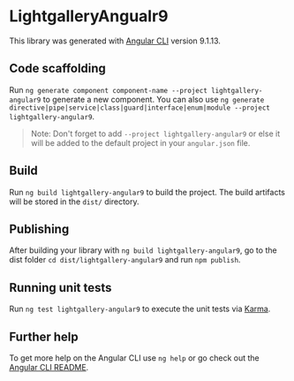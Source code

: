 # LightgalleryAngualr9

This library was generated with [Angular CLI](https://github.com/angular/angular-cli) version 9.1.13.

## Code scaffolding

Run `ng generate component component-name --project lightgallery-angular9` to generate a new component. You can also use `ng generate directive|pipe|service|class|guard|interface|enum|module --project lightgallery-angular9`.

> Note: Don't forget to add `--project lightgallery-angular9` or else it will be added to the default project in your `angular.json` file.

## Build

Run `ng build lightgallery-angular9` to build the project. The build artifacts will be stored in the `dist/` directory.

## Publishing

After building your library with `ng build lightgallery-angular9`, go to the dist folder `cd dist/lightgallery-angular9` and run `npm publish`.

## Running unit tests

Run `ng test lightgallery-angular9` to execute the unit tests via [Karma](https://karma-runner.github.io).

## Further help

To get more help on the Angular CLI use `ng help` or go check out the [Angular CLI README](https://github.com/angular/angular-cli/blob/master/README.md).
